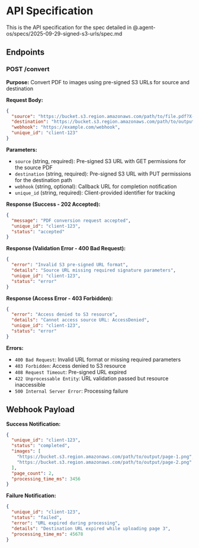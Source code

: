 # API Specification

This is the API specification for the spec detailed in @.agent-os/specs/2025-09-29-signed-s3-urls/spec.md

## Endpoints

### POST /convert

**Purpose:** Convert PDF to images using pre-signed S3 URLs for source and destination

**Request Body:**
```json
{
  "source": "https://bucket.s3.region.amazonaws.com/path/to/file.pdf?X-Amz-Algorithm=...&X-Amz-Signature=...",
  "destination": "https://bucket.s3.region.amazonaws.com/path/to/output/?X-Amz-Algorithm=...&X-Amz-Signature=...",
  "webhook": "https://example.com/webhook",
  "unique_id": "client-123"
}
```

**Parameters:**
- `source` (string, required): Pre-signed S3 URL with GET permissions for the source PDF
- `destination` (string, required): Pre-signed S3 URL with PUT permissions for the destination path
- `webhook` (string, optional): Callback URL for completion notification
- `unique_id` (string, required): Client-provided identifier for tracking

**Response (Success - 202 Accepted):**
```json
{
  "message": "PDF conversion request accepted",
  "unique_id": "client-123",
  "status": "accepted"
}
```

**Response (Validation Error - 400 Bad Request):**
```json
{
  "error": "Invalid S3 pre-signed URL format",
  "details": "Source URL missing required signature parameters",
  "unique_id": "client-123",
  "status": "error"
}
```

**Response (Access Error - 403 Forbidden):**
```json
{
  "error": "Access denied to S3 resource",
  "details": "Cannot access source URL: AccessDenied",
  "unique_id": "client-123",
  "status": "error"
}
```

**Errors:**
- `400 Bad Request`: Invalid URL format or missing required parameters
- `403 Forbidden`: Access denied to S3 resource
- `408 Request Timeout`: Pre-signed URL expired
- `422 Unprocessable Entity`: URL validation passed but resource inaccessible
- `500 Internal Server Error`: Processing failure

## Webhook Payload

**Success Notification:**
```json
{
  "unique_id": "client-123",
  "status": "completed",
  "images": [
    "https://bucket.s3.region.amazonaws.com/path/to/output/page-1.png",
    "https://bucket.s3.region.amazonaws.com/path/to/output/page-2.png"
  ],
  "page_count": 2,
  "processing_time_ms": 3456
}
```

**Failure Notification:**
```json
{
  "unique_id": "client-123",
  "status": "failed",
  "error": "URL expired during processing",
  "details": "Destination URL expired while uploading page 3",
  "processing_time_ms": 45678
}
```